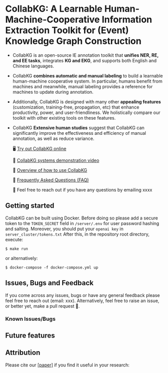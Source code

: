 # CollabKG: A Learnable Human-Machine-Cooperative Information Extraction Toolkit for (Event) Knowledge Graph Construction
- CollabKG is an open-source IE annotation toolkit that **unifies NER, RE, and EE tasks**, integrates **KG and EKG**, and supports both English and Chinese languages. 
- CollabKG **combines automatic and manual labeling** to build a learnable human-machine cooperative system. In particular, humans benefit from machines and meanwhile, manual labeling provides a reference for machines to update during annotation. 
- Additionally, CollabKG is designed with many other **appealing features** (customization, training-free, propagation, etc) that enhance productivity, power, and user-friendliness. We holistically compare our toolkit with other existing tools on these features.
- CollabKG **Extensive human studies** suggest that CollabKG can significantly improve the effectiveness and efficiency of manual annotation, as well as reduce variance.

  🖥 [Try out CollabKG online](http://124.221.16.143:3020/)

  <!--🖹 [CollabKG paper](https://arxiv.org)-->

  🎥 [CollabKG systems demonstration video](https://www.youtube.com/channel/UCsadiRvhW9dsmn4KtRDCaFg)

  📌 [Overview of how to use CollabKG](https://github.com/anoymousoum/ano-collabkg/blob/main/About.md)

  📌 [Frequently Asked Questions (FAQ)](https://github.com/anoymousoum/ano-collabkg/blob/main/FAQ.md)

  📨 Feel free to reach out if you have any questions by emailing xxxx

## Getting started

CollabKG can be built using Docker. Before doing so please add a secure token to the `TOKEN_SECRET` field in `/server/.env` for user password hashing and salting. 
Moreover, you should put your `openai key` in `server_cluster/tokens.txt` After this, in the repository root directory, execute:

```
$ make run
```

or alternatively:

```
$ docker-compose -f docker-compose.yml up
```

## Issues, Bugs and Feedback
If you come across any issues, bugs or have any general feedback please feel free to reach out (email: xxx). Alternatively, feel free to raise an issue, or better yet, make a pull request 🙂.

### Known Issues/Bugs

## Future features

## Attribution

Please cite our [[paper]]() if you find it useful in your research:

```

```
